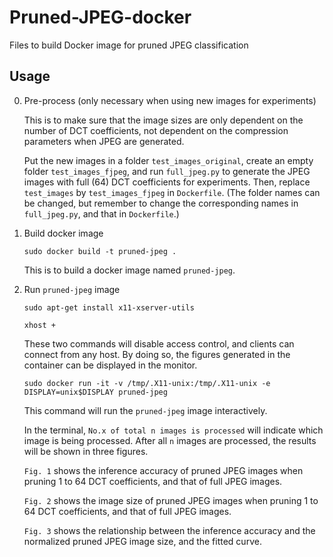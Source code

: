 # Pruned-JPEG-docker
Files to build Docker image for pruned JPEG classification  

## Usage

0. Pre-process (only necessary when using new images for experiments)
    
    This is to make sure that the image sizes are only dependent on the number of DCT coefficients, not dependent on the compression parameters when JPEG are generated.    
    
    Put the new images in a folder `test_images_original`, create an empty folder `test_images_fjpeg`, and run `full_jpeg.py` to generate the JPEG images with full (64) DCT coefficients for experiments. Then, replace `test_images` by `test_images_fjpeg` in `Dockerfile`. (The folder names can be changed, but remember to change the corresponding names in `full_jpeg.py`, and that in `Dockerfile`.)  
    
1. Build docker image

    ```
    sudo docker build -t pruned-jpeg .
    ```
    This is to build a docker image named `pruned-jpeg`.
    
2. Run `pruned-jpeg` image
    
    ```
    sudo apt-get install x11-xserver-utils
    ```
    ```
    xhost +
    ```
    These two commands will disable access control, and clients can connect from any host. By doing so, the figures generated in the container can be displayed in the  monitor.
       
    ```
    sudo docker run -it -v /tmp/.X11-unix:/tmp/.X11-unix -e DISPLAY=unix$DISPLAY pruned-jpeg
    ```
    This command will run the `pruned-jpeg` image interactively.
    
    In the terminal, `No.x of total n images is processed` will indicate which image is being processed. After all `n` images are processed, the results will be shown in three figures.
    
    `Fig. 1` shows the inference accuracy of pruned JPEG images when pruning 1 to 64 DCT coefficients, and that of full JPEG images.
    
    `Fig. 2` shows the image size of pruned JPEG images when pruning 1 to 64 DCT coefficients, and that of full JPEG images.
    
    `Fig. 3` shows the relationship between the inference accuracy and the normalized pruned JPEG image size, and the fitted curve.
